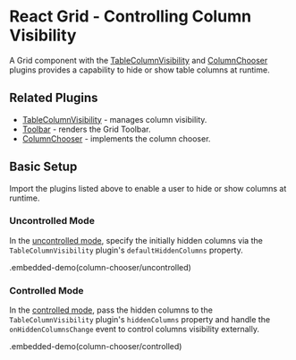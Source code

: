 # React Grid - Controlling Column Visibility

A Grid component with the [TableColumnVisibility](../reference/table-column-visibility.md) and [ColumnChooser](../reference/column-chooser.md) plugins provides a capability to hide or show table columns at runtime.

## Related Plugins

- [TableColumnVisibility](../reference/table-column-visibility.md) - manages column visibility.
- [Toolbar](../reference/toolbar.md) - renders the Grid Toolbar.
- [ColumnChooser](../reference/column-chooser.md) - implements the column chooser.

## Basic Setup

Import the plugins listed above to enable a user to hide or show columns at runtime.

### Uncontrolled Mode

In the [uncontrolled mode](controlled-and-uncontrolled-modes.md#uncontrolled-mode), specify the initially hidden columns via the `TableColumnVisibility` plugin's `defaultHiddenColumns` property.

.embedded-demo(column-chooser/uncontrolled)

### Controlled Mode

In the [controlled mode](controlled-and-uncontrolled-modes.md#controlled-mode), pass the hidden columns to the `TableColumnVisibility` plugin's `hiddenColumns` property and handle the `onHiddenColumnsChange` event to control columns visibility externally.

.embedded-demo(column-chooser/controlled)
